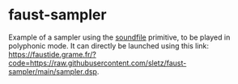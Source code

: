 # faust-sampler

Example of a sampler using the [soundfile](https://faustdoc.grame.fr/manual/syntax/#soundfile-primitive) primitive, to be played in polyphonic mode. It can directly be launched using this link: https://faustide.grame.fr/?code=https://raw.githubusercontent.com/sletz/faust-sampler/main/sampler.dsp.
